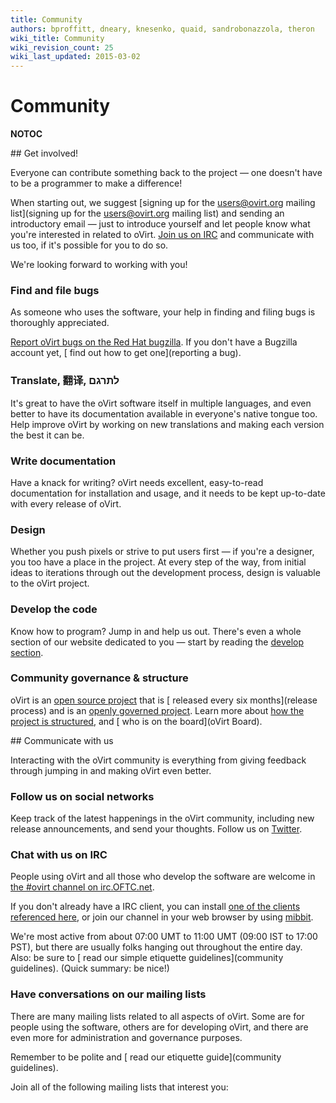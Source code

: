 ```yaml
---
title: Community
authors: bproffitt, dneary, knesenko, quaid, sandrobonazzola, theron
wiki_title: Community
wiki_revision_count: 25
wiki_last_updated: 2015-03-02
---
```


# Community

__NOTOC__

<div class="row">
<div class="span6 pad-left pad-right-small">
## Get involved!

Everyone can contribute something back to the project — one doesn't have to be a programmer to make a difference!

When starting out, we suggest [signing up for the users@ovirt.org mailing list](signing up for the users@ovirt.org mailing list) and sending an introductory email — just to introduce yourself and let people know what you're interested in related to oVirt. [ Join us on IRC](Communication#IRC) and communicate with us too, if it's possible for you to do so.

We're looking forward to working with you!

### Find and file bugs

As someone who uses the software, your help in finding and filing bugs is thoroughly appreciated.

[Report oVirt bugs on the Red Hat bugzilla](https://bugzilla.redhat.com/enter_bug.cgi?product=ovirt). If you don't have a Bugzilla account yet, [ find out how to get one](reporting a bug).

### Translate, 翻译, ‫לתרגם‬

It's great to have the oVirt software itself in multiple languages, and even better to have its documentation available in everyone's native tongue too. Help improve oVirt by working on new translations and making each version the best it can be.

### Write documentation

Have a knack for writing? oVirt needs excellent, easy-to-read documentation for installation and usage, and it needs to be kept up-to-date with every release of oVirt.

### Design

Whether you push pixels or strive to put users first — if you're a designer, you too have a place in the project. At every step of the way, from initial ideas to iterations through out the development process, design is valuable to the oVirt project.

### Develop the code

Know how to program? Jump in and help us out. There's even a whole section of our website dedicated to you — start by reading the [ develop section](develop).

### Community governance & structure

oVirt is an [open source project](http://www.opensource.org) that is [ released every six months](release process) and is an [ openly governed project](governance). Learn more about [ how the project is structured](governance), and [ who is on the board](oVirt Board).

</div>
<div class="span6 pad-left-small pad-right">
## Communicate with us

Interacting with the oVirt community is everything from giving feedback through jumping in and making oVirt even better.

### Follow us on social networks

Keep track of the latest happenings in the oVirt community, including new release announcements, and send your thoughts. Follow us on [Twitter](https://twitter.com/ovirt).

### Chat with us on IRC

People using oVirt and all those who develop the software are welcome in [the #ovirt channel on irc.OFTC.net](irc://irc.oftc.net/ovirt).

If you don't already have a IRC client, you can install [one of the clients referenced here](http://www.irchelp.org/irchelp/new2irc.html), or join our channel in your web browser by using [mibbit](https://www.mibbit.com/).

We're most active from about 07:00 UMT to 11:00 UMT (09:00 IST to 17:00 PST), but there are usually folks hanging out throughout the entire day. Also: be sure to [ read our simple etiquette guidelines](community guidelines). (Quick summary: be nice!)

### Have conversations on our mailing lists

There are many mailing lists related to all aspects of oVirt. Some are for people using the software, others are for developing oVirt, and there are even more for administration and governance purposes.

Remember to be polite and [ read our etiquette guide](community guidelines).

Join all of the following mailing lists that interest you:

</div>
</div>
